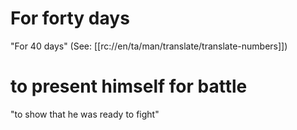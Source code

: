 # For forty days

"For 40 days" (See: [[rc://en/ta/man/translate/translate-numbers]])

# to present himself for battle

"to show that he was ready to fight"

